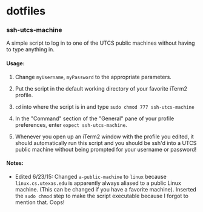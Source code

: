 # dotfiles

### ssh-utcs-machine

A simple script to log in to one of the UTCS public machines without having to type anything in.

#### Usage:

1. Change ```myUsername```, ```myPassword``` to the appropriate parameters.

2. Put the script in the default working directory of your favorite iTerm2 profile.

3. ```cd``` into where the script is in and type ```sudo chmod 777 ssh-utcs-machine```

4. In the "Command" section of the "General" pane of your profile preferences, enter ```expect ssh-utcs-machine```.

5. Whenever you open up an iTerm2 window with the profile you edited, it should automatically run this script and you should be ssh'd into a UTCS public machine without being prompted for your username or password!

#### Notes:

- Edited 6/23/15: Changed ```a-public-machine``` to ```linux``` because ```linux.cs.utexas.edu``` is apparently always aliased to a public Linux machine. (This can be changed if you have a favorite machine). Inserted the ```sudo chmod``` step to make the script executable because I forgot to mention that. Oops!

